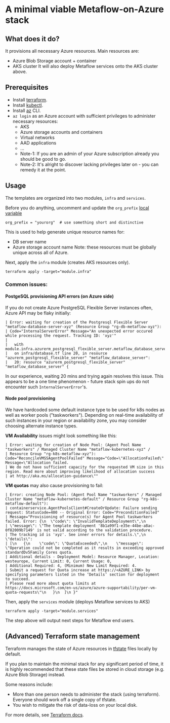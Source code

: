 # A minimal viable Metaflow-on-Azure stack

## What does it do?
It provisions all necessary Azure resources. Main resources are:
* Azure Blob Storage account + container
* AKS cluster
It will also deploy Metaflow services onto the AKS cluster above.

## Prerequisites

* Install [terraform](https://learn.hashicorp.com/tutorials/terraform/install-cli).
* Install [kubectl](https://kubernetes.io/docs/tasks/tools/#kubectl).
* Install [az](https://docs.microsoft.com/en-us/cli/azure/install-azure-cli) CLI.
* `az login` as an Azure account with sufficient privileges to administer necessary resources:
  * AKS
  * Azure storage accounts and containers
  * Virtual networks
  * AAD applications
  * ...
  * Note-1: If you are an admin of your Azure subscription already you should be good to go.
  * Note-2: It's alright to discover lacking privileges later on - you can remedy it at the point.

## Usage
The templates are organized into two modules, `infra` and `services`.

Before you do anything, uncomment and update the `org_prefix` [local variable](TODO_FIX_THIS_LINK)
```
org_prefix = "yourorg"  # use something short and distinctive
```
This is used to help generate unique resource names for:
* DB server name
* Azure storage account name
Note: these resources must be globally unique across all of Azure.

Next, apply the `infra` module (creates AKS resources only).

    terraform apply -target="module.infra"

### Common issues:
#### PostgeSQL provisioning API errors (on Azure side)

If you do not create Azure PostgreSQL Flexible Server instances often, Azure API may be flaky initially:

    | Error: waiting for creation of the Postgresql Flexible Server "metaflow-database-server-xyz" (Resource Group "rg-db-metaflow-xyz"): 
    | Code="InternalServerError" Message="An unexpected error occured while processing the request. Tracking ID: 'xyz'"
    |
    |   with module.infra.azurerm_postgresql_flexible_server.metaflow_database_server,
    |   on infra/database.tf line 20, in resource "azurerm_postgresql_flexible_server" "metaflow_database_server":
    |   20: resource "azurerm_postgresql_flexible_server" "metaflow_database_server" {
In our experience, waiting 20 mins and trying again resolves this issue. This appears to be a one time phenomenon - future
stack spin ups do not encounter such `InternalServerError`'s.

#### Node pool provisioning
We have hardcoded some default instance type to be used for k8s nodes as well as worker pools ("taskworkers"). Depending
on real-time availability of such instances in your region or availability zone, you may consider choosing alternate instance types.

**VM Availability** issues might look something like this:

    | Error: waiting for creation of Node Pool: (Agent Pool Name "taskworkers" / Managed Cluster Name "metaflow-kubernetes-xyz" / 
    | Resource Group "rg-k8s-metaflow-xyz"): Code="ReconcileVMSSAgentPoolFailed" Message="Code=\"AllocationFailed\" Message=\"Allocation failed. 
    | We do not have sufficient capacity for the requested VM size in this region. Read more about improving likelihood of allocation success 
    | at http://aka.ms/allocation-guidance\""

**VM quotas** may also cause provisioning to fail:

    | Error: creating Node Pool: (Agent Pool Name "taskworkers" / Managed Cluster Name "metaflow-kubernetes-default" / Resource Group "rg-k8s-metaflow-default"): 
    | containerservice.AgentPoolsClient#CreateOrUpdate: Failure sending request: StatusCode=400 -- Original Error: Code="PreconditionFailed" 
    | Message="Provisioning of resource(s) for Agent Pool taskworkers failed. Error: {\n  \"code\": \"InvalidTemplateDeployment\",\n  
    | \"message\": \"The template deployment '8b1a99f1-e35e-44be-a8ac-0f82009b7149' is not valid according to the validation procedure. 
    | The tracking id is 'xyz'. See inner errors for details.\",\n  \"details\": 
    | [\n   {\n    \"code\": \"QuotaExceeded\",\n    \"message\": \"Operation could not be completed as it results in exceeding approved standardDv5Family Cores quota. 
    | Additional details - Deployment Model: Resource Manager, Location: westeurope, Current Limit: 0, Current Usage: 0, 
    | Additional Required: 4, (Minimum) New Limit Required: 4. 
    | Submit a request for Quota increase at https://<AZURE_LINK> by specifying parameters listed in the ‘Details’ section for deployment to succeed. 
    | Please read more about quota limits at https://docs.microsoft.com/en-us/azure/azure-supportability/per-vm-quota-requests\"\n   }\n  ]\n }"

Then, apply the `services` module (deploys Metaflow services to AKS)

    terraform apply -target="module.services"

The step above will output next steps for Metaflow end users.

## (Advanced) Terraform state management
Terraform manages the state of Azure resources in [tfstate](https://www.terraform.io/language/state) files locally by default.

If you plan to maintain the minimal stack for any significant period of time, it is highly
recommended that these state files be stored in cloud storage (e.g. Azure Blob Storage) instead.

Some reasons include:
* More than one person needs to administer the stack (using terraform). Everyone should work off
  a single copy of tfstate.
* You wish to mitigate the risk of data-loss on your local disk.

For more details, see [Terraform docs](https://www.terraform.io/language/settings/backends/configuration).
